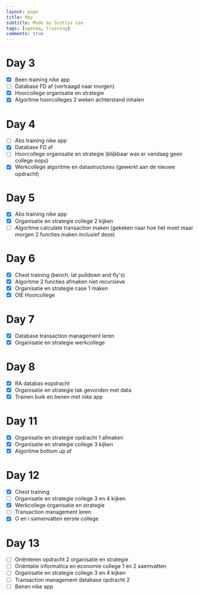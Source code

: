 ```yaml
---
layout: page
title: May
subtitle: Made by Scottie Lee
tags: [agenda, training]
comments: true
---
```

<!---
⬜ = to do
✅ = done
🟥 = cancelled
--->

# Day 3
- [x] Been training nike app
- [ ] Database FD af (vertraagd naar morgen)
- [x] Hoorcollege organisatie en strategie
- [x] Algoritme hoorcolleges 2 weken achterstand inhalen

# Day 4
- [ ] Abs training nike app
- [x] Database FD af
- [ ] Hoorcollege organisatie en strategie (blijkbaar was er vandaag geen college oops)
- [x] Werkcollege algoritme en datastructures (gewerkt aan de nieuwe opdracht)

# Day 5
- [x] Abs training nike app
- [x] Organisatie en strategie college 2 kijken
- [ ] Algoritme calculate transaction maken (gekeken naar hoe het moet maar morgen 2 functies maken inclusief deze)

# Day 6
- [x] Chest training (bench, lat pulldown and fly's)
- [x] Algoritme 2 functies afmaken niet recursieve
- [x] Organisatie en strategie case 1 maken
- [x] OIE Hoorcollege

# Day 7
- [x] Database transaction management leren
- [x] Organisatie en strategie werkcollege

# Day 8
- [x] RA databas eopdracht
- [x] Organisatie en strategie tak gevonden met data
- [x] Trainen buik en benen met nike app

# Day 11
- [x] Organisatie en strategie opdracht 1 afmaken
- [x] Organisatie en strategie college 3 kijken
- [x] Algoritme bottom up af

# Day 12
- [x] Chest training
- [ ] Organisatie en strategie college 3 en 4 kijken
- [x] Werkcollege organisatie en strategie
- [ ] Transaction management leren
- [x] O en i samenvatten eerste college

# Day 13
- [ ] Oriënteren opdracht 2 organisatie en strategie
- [ ] Oriëntatie informatica en economie college 1 en 2 saemvatten
- [ ] Organisatie en strategie college 3 en 4 kijken
- [ ] Transaction management database opdracht 2
- [ ] Benen nike app
